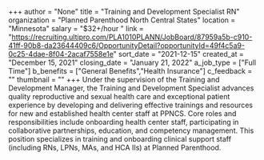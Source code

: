 +++
author = "None"
title = "Training and Development Specialist RN"
organization = "Planned Parenthood North Central States"
location = "Minnesota"
salary = "$32+/hour "
link = "https://recruiting.ultipro.com/PLA1010PLANN/JobBoard/87959a5b-c910-41ff-90b8-da23644409c6/OpportunityDetail?opportunityId=49f4c5a9-0c25-4dae-8f04-2acaf7558e1e"
sort_date = "2021-12-15"
created_at = "December 15, 2021"
closing_date = "January 21, 2022"
a_job_type = ["Full Time"]
b_benefits = ["General Benefits","Health Insurance"]
c_feedback = ""
thumbnail = ""
+++
Under the supervision of the Training and Development Manager, the Training and Development Specialist advances quality reproductive and sexual health care and exceptional patient experience by developing and delivering effective trainings and resources for new and established health center staff at PPNCS. Core roles and responsibilities include onboarding health center staff, participating in collaborative partnerships, education, and competency management. This position specializes in training and onboarding clinical support staff (including RNs, LPNs, MAs, and HCA IIs) at Planned Parenthood.